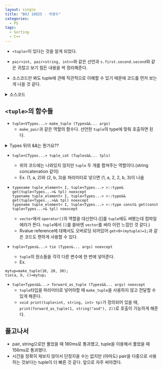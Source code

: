 ```yaml
---
layout: single
title: "BOJ 10825 - 국영수"
categories:
  - PS
tags:
  - Sorting
  - C++
---
```

- `<tuple>`이 있다는 것을 알게 되었다.

- `pair<int, pair<string, int>>`와 같은 선언과 `s.first.second.second`와 같은 귀찮고 보기 힘든 내용을 싹 정리해준다.

- 소스코드만 봐도 tuple에 관해 직관적으로 이해할 수 있기 때문에 코드를 먼저 보는게 나을 것 같다.


<details markdown="1">
<summary>소스코드</summary>

```cpp
#include<tuple>
#include<string>
#include<vector>
#include<iostream>
#include<algorithm>
using namespace std;

typedef tuple<int, int, int, string> stds;

int main()
{
	int n;
	cin>>n;
	vector<stds> s(n);
	for(int i=0;i<n;i++){
		string st;
		int a, b, c;
		cin>>st>>a>>b>>c;
		s[i]=make_tuple(-a, b, -c, st);
	}
	sort(s.begin(), s.end());
	for(auto it:s) cout<<get<3>(it)<<'\n';
}
```

</details>  

## `<tuple>`의 함수들  
- `tuple<VTypes...> make_tuple (Types&&... args)`  
	* `make_pair`과 같은 역할의 함수다. 선언한 `tuple`의 type에 맞춰 호출하면 된다.

<details markdown="1">
<summary>Types 뒤의 &&는 뭔가요??</summary>
명칭은 우측값 참조(Rvalue reference)라고 한다.  
먼저 좌측/우측값에 대해 짚고 넘어가자면, C++기준으로 &을 통해 레퍼런스를 만들 수 있으면 `Lvalue`고 `Rvalue`는 그게 아닌 값들이다.  
대입연산자 `=`를 정의할 때 `=`뒤에 오는 값이 `Lvalue`냐 `Rvalue`냐에 따라서 처리하는 방법이 달라진다. a=b에 대해 b가 Lvalue일 때는  
아 ㅋㅋㅋㅋㅋㅋㅋㅋㅋㅋㅋㅋㅋㅋㅋㅋㅋㅋㅋ  

> Lvalue일 때는 Lvalue자체가 값이 아니고 어떤 값이나 인스턴스를 가리키는 레퍼런스다.  
> 때문에 대입 연산을 할 때 로컬에서 생성된 레퍼런스에 대해 복제를 해서 복제된 리소스를 이용해야 한다.  
> 하지만 Rvalue일 때는 Rvalue 자체가 값이기 때문에 복제를 할 필요 없이 바로 대입해서 연산 속도를 빠르게 만들 수 있다.  

일단 이렇게만 이해했는데 제대로 한건가 모르겠다. [다음에 필요하면 다시 이해해보자.](https://modoocode.com/189){: target="_blank"}

</details>

- `tuple<CTypes...> tuple_cat (Tuples&&... tpls)`  
	* 위의 코드에는 나와있지 않지만 `tuple` 두 개를 합쳐주는 역할이다.(string concatenation 같이)
	* Ex. (1, a, 2)와 (2, b, 3)을 파라미터로 넣으면 (1, a, 2, 2, b, 3)이 나옴   

- `typename tuple_element< I, tuple<Types...> >::type& get(tuple<Types...>& tpl) noexcept`  
 `typename tuple_element< I, tuple<Types...> >::type&& get(tuple<Types...>&& tpl) noexcept`  
 `typename tuple_element< I, tuple<Types...> >::type const& get(const tuple<Types...>& tpl) noexcept`
 
 
	* `vector`에서 `operator[]`의 역할을 대신한다.([]를 `tuple`에도 써봤는데 컴파일에러가 뜬다. `tuple`에서 `[]`를 쓸바엔 `vector`를 써라 이런 느낌인 것 같다.)
	* Rvalue reference에 대해서도 오버로딩 되어있어 `get<0>(mytuple)=1;`과 같은 코드도 편하게 사용할 수 있다.  
 
- `tuple<Types&...> tie (Types&... args) noexcept`
	* `tuple`의 원소들을 각각 다른 변수에 한 번에 넣어준다.
	* Ex.
 
```
mytup=make_tuple(10, 20, 30);
tie(a, b, c)=mytup;
```

- `tuple<Types&&...> forward_as_tuple (Types&&... args) noexcept`
	* `tuple`타입을 파라미터로 넣어야할 때 `make_tuple`을 사용하지 않고 전달할 수 있게 해준다.
	* `void print(tuple<int, string, int> tp)`가 정의되어 있을 때,  
  `print(forward_as_tuple(1, string("asd"), 2))`로 호출이 가능하게 해준다.

## 풀고나서
- pair, string으로만 풀었을 때 180ms로 통과했고, tuple을 이용해서 풀었을 때 156ms로 통과했다.
- 시간을 정확히 재보지 않아서 단정지을 수는 없지만 (아마도) pair을 다중으로 사용하는 것보다는 tuple이 더 빠른 것 같다. 앞으로 자주 써야겠다.